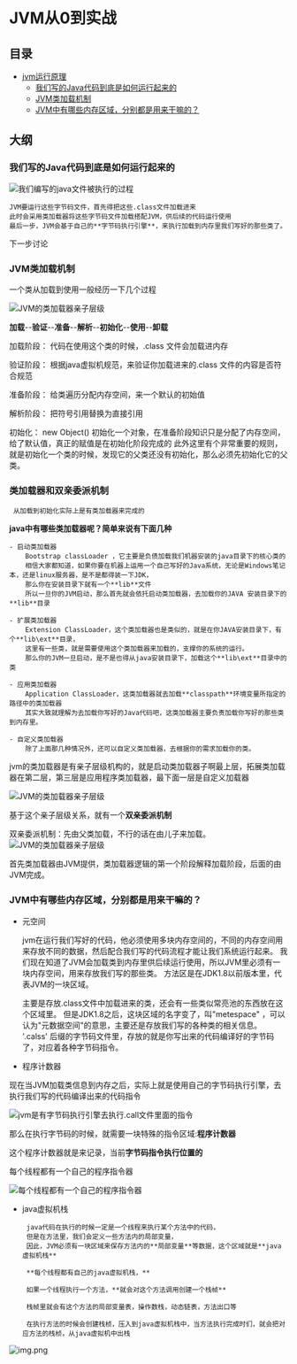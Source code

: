 # JVM从0到实战
## 目录

- [jvm运行原理](#JVM运行原理)
    - [我们写的Java代码到底是如何运行起来的](#我们写的Java代码到底是如何运行起来的)
    - [JVM类加载机制](#JVM类加载机制)
    - [JVM中有哪些内存区域，分别都是用来干嘛的？](#JVM中有哪些内存区域，分别都是用来干嘛的？)
## 大纲
### 我们写的Java代码到底是如何运行起来的
    
![我们编写的java文件被执行的过程](https://github.com/zuolinlin/java-stack/blob/main/docs/java-core/images/jvm-process.png)
        
    JVM要运行这些字节码文件，首先得把这些.class文件加载进来
    此时会采用类加载器将这些字节码文件加载搭配JVM，供后续的代码运行使用
    最后一步，JVM会基于自己的**字节码执行引擎**，来执行加载到内存里我们写好的那些类了。
    
下一步讨论
### JVM类加载机制

一个类从加载到使用一般经历一下几个过程

![JVM的类加载器亲子层级](https://github.com/zuolinlin/java-stack/blob/main/docs/java-core/images/class_loader_process.png)


**加载**--**验证**--**准备**--**解析**--**初始化**--**使用**--**卸载**

加载阶段：
       代码在使用这个类的时候，.class 文件会加载进内存

验证阶段：
       根据java虚拟机规范，来验证你加载进来的.class 文件的内容是否符合规范

准备阶段：
      给类遍历分配内存空间，来一个默认的初始值

解析阶段：
      把符号引用替换为直接引用

初始化：
     new Object() 初始化一个对象，在准备阶段知识只是分配了内存空间，给了默认值，真正的赋值是在初始化阶段完成的
     此外这里有个非常重要的规则，就是初始化一个类的时候，发现它的父类还没有初始化，那么必须先初始化它的父类。
    

### 类加载器和双亲委派机制

     从加载到初始化实际上是有类加载器来完成的

 **java中有哪些类加载器呢？简单来说有下面几种**

    - 启动类加载器
        Bootstrap classLoader ，它主要是负债加载我们机器安装的java目录下的核心类的
        相信大家都知道，如果你要在机器上运用一个自己写好的Java系统，无论是Windows笔记本，还是linux服务器，是不是都得装一下JDK，
        那么你在安装目录下就有一个**lib**文件
        所以一旦你的JVM启动，那么首先就会依托启动类加载器，去加载你的JAVA 安装目录下的**lib**目录

    - 扩展类加载器
        Extension ClassLoader，这个类加载器也是类似的，就是在你JAVA安装目录下，有个**lib\ext**目录，
        这里有一些类，就是需要使用这个类加载器来加载的，支撑你的系统的运行。
        那么你的JVM一旦启动，是不是也得从java安装目录下，加载这个**lib\ext**目录中的类
 
    - 应用类加载器
        Application ClassLoader，这类加载器就去加载**classpath**环境变量所指定的路径中的类加载器
        其实大致就理解为去加载你写好的Java代码吧，这类加载器主要负责加载你写好的那些类到内存里。

    - 自定义类加载器
        除了上面那几种情况外，还可以自定义类加载器，去根据你的需求加载你的类。

jvm的类加载器是有亲子层级机构的，就是启动类加载器子啊最上层，拓展类加载器在第二层，第三层是应用程序类加载器，最下面一层是自定义加载器

![JVM的类加载器亲子层级](https://github.com/zuolinlin/java-stack/blob/main/docs/java-core/images/classloder-qinzichengji.png)

基于这个亲子层级关系，就有一个**双亲委派机制**

双亲委派机制：先由父类加载，不行的话在由儿子来加载。
![JVM的类加载器亲子层级](https://github.com/zuolinlin/java-stack/blob/main/docs/java-core/images/class_loader_shuangqinweipai.png)


首先类加载器由JVM提供，类加载器逻辑的第一个阶段解释加载阶段，后面的由JVM完成。


### JVM中有哪些内存区域，分别都是用来干嘛的？
  - 元空间
    
    jvm在运行我们写好的代码，他必须使用多块内存空间的，不同的内存空间用来存放不同的数据，然后配合我们写的代码流程才能让我们系统运行起来。
    我们现在知道了JVM会加载类到内存里供后续运行使用，所以JVM里必须有一块内存空间，用来存放我们写的那些类。
    方法区是在JDK1.8以前版本里，代表JVM的一块区域。
    
    主要是存放.class文件中加载进来的类，还会有一些类似常亮池的东西放在这个区域里。
    但是JDK1.8之后，这块区域的名字变了，叫"metespace" ，可以认为"元数据空间"的意思，主要还是存放我们写的各种类的相关信息。
    '.calss' 后缀的字节码文件里，存放的就是你写出来的代码编译好的字节码了，对应着各种字节码指令。
    
 
 - 程序计数器
   
现在当JVM加载类信息到内存之后，实际上就是使用自己的字节码执行引擎，去执行我们写的代码编译出来的代码指令

![jvm是有字节码执行引擎去执行.call文件里面的指令](https://github.com/zuolinlin/java-stack/blob/main/docs/java-core/images/zijiemazhixingyinqing.png)

那么在执行字节码的时候，就需要一块特殊的指令区域:**程序计数器**

这个程序计数器就是来记录，当前**字节码指令执行位置的**

每个线程都有一个自己的程序指令器

![每个线程都有一个自己的程序指令器](https://github.com/zuolinlin/java-stack/blob/main/docs/java-core/images/chengxujishuqi.png)

 - java虚拟机栈

        java代码在执行的时候一定是一个线程来执行某个方法中的代码，
        但是在方法里，我们会定义一些方法内的局部变量，
        因此，JVM必须有一块区域来保存方法内的**局部变量**等数据，这个区域就是**java虚拟机栈**
        
        **每个线程都有自己的java虚拟机栈，**
        
        如果一个线程执行一个方法，**就会对这个方法调用创建一个栈帧**
        
        栈帧里就会有这个方法的局部变量表，操作数栈，动态链表，方法出口等
        
        在执行方法的时候会创建栈桢，压入到java虚拟机栈中，当方法执行完成时们，就会把对应方法的栈桢，从java虚拟机中出栈
        
![img.png](https://github.com/zuolinlin/java-stack/blob/main/docs/java-core/images/javaxunijizhan.png)

